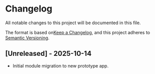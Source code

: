 # Changelog
All notable changes to this project will be documented in this file.

The format is based on[Keep a Changelog](https://keepachangelog.com/en/1.1.0/), and this project adheres to [Semantic Versioning](https://semver.org/spec/v2.0.0.html).

## [Unreleased] - 2025-10-14
- Initial module migration to new prototype app.